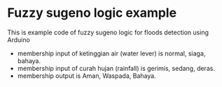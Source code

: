 # Fuzzy sugeno logic example
This is example code of fuzzy sugeno logic for floods detection using Arduino 
- membership input of ketinggian air (water lever) is normal, siaga, bahaya. 
- membership input of curah hujan (rainfall) is gerimis, sedang, deras.
- membership output is Aman, Waspada, Bahaya.
